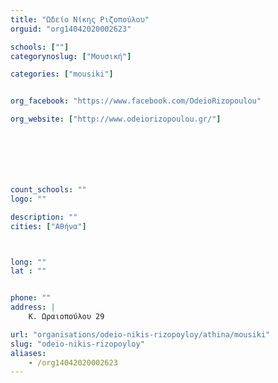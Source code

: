 ```yaml
---
title: "Ωδείο Νίκης Ριζοπούλου"
orguid: "org14042020002623"

schools: [""]
categorynoslug: ["Μουσική"]

categories: ["mousiki"]


org_facebook: "https://www.facebook.com/OdeioRizopoulou"

org_website: ["http://www.odeiorizopoulou.gr/"]







count_schools: ""
logo: ""

description: ""
cities: ["Αθήνα"]



long: ""
lat : ""


phone: ""
address: |
    Κ. Ωραιοπούλου 29

url: "organisations/odeio-nikis-rizopoyloy/athina/mousiki"
slug: "odeio-nikis-rizopoyloy"
aliases:
    - /org14042020002623
---
```



